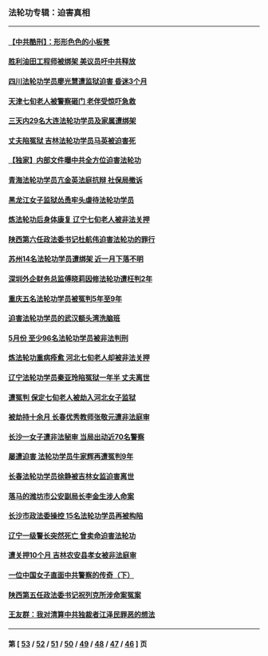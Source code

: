 ### 法轮功专辑：迫害真相
---
#### [【中共酷刑】：形形色色的小板凳](../../pages/nf4379/n13016442.md?06130430) 
#### [胜利油田工程师被绑架 美议员吁中共释放](../../pages/nf4379/n13016246.md?06130430) 
#### [四川法轮功学员廖光慧遭监狱迫害 昏迷3个月](../../pages/nf4379/n13015133.md?06130430) 
#### [天津七旬老人被警察砸门 老伴受惊吓急救](../../pages/nf4379/n13012765.md?06130430) 
#### [三天内29名大连法轮功学员及家属遭绑架](../../pages/nf4379/n13012641.md?06130430) 
#### [丈夫陷冤狱 吉林法轮功学员马英被迫害死](../../pages/nf4379/n13010395.md?06130430) 
#### [【独家】内部文件曝中共全方位迫害法轮功](../../pages/nf4379/n12998099.md?06130430) 
#### [青海法轮功学员亢金英法庭抗辩 社保局撤诉](../../pages/nf4379/n13009857.md?06130430) 
#### [黑龙江女子监狱怂恿牢头虐待法轮功学员](../../pages/nf4379/n13007918.md?06130430) 
#### [炼法轮功后身体康复 辽宁七旬老人被非法关押](../../pages/nf4379/n13007696.md?06130430) 
#### [陕西第六任政法委书记杜航伟迫害法轮功的罪行](../../pages/nf4379/n13005495.md?06130430) 
#### [苏州14名法轮功学员遭绑架 近一月下落不明](../../pages/nf4379/n13007209.md?06130430) 
#### [深圳外企财务总监傅晓莉因修法轮功遭枉判2年](../../pages/nf4379/n13004946.md?06130430) 
#### [重庆五名法轮功学员被冤判5年至9年](../../pages/nf4379/n13004833.md?06130430) 
#### [迫害法轮功学员的武汉额头湾洗脑班](../../pages/nf4379/n13003316.md?06130430) 
#### [5月份 至少96名法轮功学员被非法判刑](../../pages/nf4379/n13003083.md?06130430) 
#### [炼法轮功重病痊愈 河北七旬老人却被非法关押](../../pages/nf4379/n13002832.md?06130430) 
#### [辽宁法轮功学员秦亚玲陷冤狱一年半 丈夫离世](../../pages/nf4379/n12998985.md?06130430) 
#### [遭冤判 保定七旬老人被劫入河北女子监狱](../../pages/nf4379/n12999420.md?06130430) 
#### [被劫持十余月 长春优秀教师张敬元遭非法庭审](../../pages/nf4379/n12998678.md?06130430) 
#### [长沙一女子遭非法秘审 当局出动近70名警察](../../pages/nf4379/n12996085.md?06130430) 
#### [屡遭迫害 法轮功学员牛家辉再遭冤判9年](../../pages/nf4379/n12995918.md?06130430) 
#### [长春法轮功学员徐静被吉林女监迫害离世](../../pages/nf4379/n12996729.md?06130430) 
#### [落马的潍坊市公安副局长李金生涉人命案](../../pages/nf4379/n12993922.md?06130430) 
#### [长沙市政法委操控 15名法轮功学员再被构陷](../../pages/nf4379/n12993415.md?06130430) 
#### [辽宁一级警长突然死亡 曾卖命迫害法轮功](../../pages/nf4379/n12991582.md?06130430) 
#### [遭关押10个月 吉林农安县孝女被非法庭审](../../pages/nf4379/n12991125.md?06130430) 
#### [一位中国女子直面中共警察的传奇（下）](../../pages/nf4379/n12989706.md?06130430) 
#### [陕西第五任政法委书记祝列克所涉命案冤案](../../pages/nf4379/n12988803.md?06130430) 
#### [王友群：我对清算中共独裁者江泽民罪恶的想法](../../pages/nf4379/n12990272.md?06130430) 

---
#### 第 [ [53](./53.md?06130430) / [52](./52.md?06130430) / [51](./51.md?06130430) / [50](./50.md?06130430) / [49](./49.md?06130430) / [48](./48.md?06130430) / [47](./47.md?06130430) / [46](./46.md?06130430) ] 页
